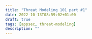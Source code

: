 ```yaml
---
title: "Threat Modeling 101 part #1"
date: 2022-10-13T08:59:02+01:00
draft: true
tags: [appsec, threat-modeling]
description: ""
---
```


